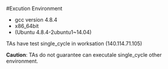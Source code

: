 #Excution Environment

- gcc version 4.8.4
- x86_64bit  
- (Ubuntu 4.8.4-2ubuntu1~14.04)

TAs have test single_cycle in worksation (140.114.71.105)

__Caution__: TAs do not guarantee can executale single_cycle other environment.